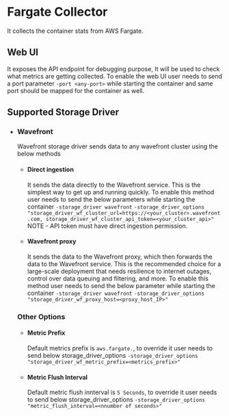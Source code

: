 # Fargate Collector

It collects the container stats from AWS Fargate.

## Web UI
It exposes the API endpoint for debugging purpose, It will be used to check what metrics are getting collected. To enable the web UI user needs to send a port parameter `-port <any-port>` while starting the container and same port should be mapped for the container as well.

## Supported Storage Driver
* ### Wavefront
    Wavefront storage driver sends data to any wavefront cluster using the below methods
    * #### Direct ingestion 
        It sends the data directly to the Wavefront service. This is the simplest way to get up and running quickly. To enable this method user needs to send the below parameters while starting the container
            `-storage_driver wavefront`
            `-storage_driver_options "storage_driver_wf_cluster_url=https://<your_cluster>.wavefront.com, storage_driver_wf_cluster_api_token=<your_cluster_api>"`
        NOTE - API token must have direct ingestion permission.
        
    * #### Wavefront proxy
        It sends the data to the Wavefront proxy, which then forwards the data to the Wavefront service. This is the recommended choice for a large-scale deployment that needs resilience to internet outages, control over data queuing and filtering, and more. To enable this method user needs to send the below parameter while starting the container
            `-storage_driver wavefront`
            `-storage_driver_options "storage_driver_wf_proxy_host=<proxy_host_IP>"`
    
    ### Other Options    
    * #### Metric Prefix
        Default metrics prefix is `aws.fargate.`, to override it user needs to send below storage_driver_options
        `-storage_driver_options "storage_driver_wf_metric_prefix=<metrics_prefix>"`
    * #### Metric Flush Interval
        Default metric flush innterval is `5 Seconds`, to override it user needs to send below storage_driver_options
        `-storage_driver_options "metric_flush_interval=<nnumber of seconds>"`
